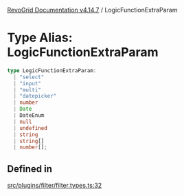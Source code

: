 [RevoGrid Documentation v4.14.7](README.md) / LogicFunctionExtraParam

# Type Alias: LogicFunctionExtraParam

```ts
type LogicFunctionExtraParam: 
  | "select"
  | "input"
  | "multi"
  | "datepicker"
  | number
  | Date
  | DateEnum
  | null
  | undefined
  | string
  | string[]
  | number[];
```

## Defined in

[src/plugins/filter/filter.types.ts:32](https://github.com/revolist/revogrid/blob/1dd2182aeba2c7ed876161836e4edd5b0fccb479/src/plugins/filter/filter.types.ts#L32)
